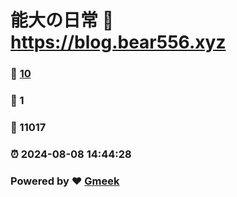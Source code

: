 # 能大の日常 :link: https://blog.bear556.xyz 
### :page_facing_up: [10](https://blog.bear556.xyz/tag.html) 
### :speech_balloon: 1 
### :hibiscus: 11017 
### :alarm_clock: 2024-08-08 14:44:28 
### Powered by :heart: [Gmeek](https://github.com/Meekdai/Gmeek)

